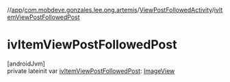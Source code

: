 //[app](../../../index.md)/[com.mobdeve.gonzales.lee.ong.artemis](../index.md)/[ViewPostFollowedActivity](index.md)/[ivItemViewPostFollowedPost](iv-item-view-post-followed-post.md)

# ivItemViewPostFollowedPost

[androidJvm]\
private lateinit var [ivItemViewPostFollowedPost](iv-item-view-post-followed-post.md): [ImageView](https://developer.android.com/reference/kotlin/android/widget/ImageView.html)
